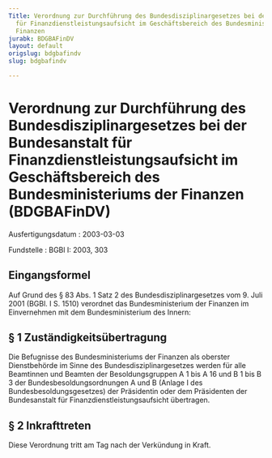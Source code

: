 ```yaml
---
Title: Verordnung zur Durchführung des Bundesdisziplinargesetzes bei der Bundesanstalt
  für Finanzdienstleistungsaufsicht im Geschäftsbereich des Bundesministeriums der
  Finanzen
jurabk: BDGBAFinDV
layout: default
origslug: bdgbafindv
slug: bdgbafindv

---
```


# Verordnung zur Durchführung des Bundesdisziplinargesetzes bei der Bundesanstalt für Finanzdienstleistungsaufsicht im Geschäftsbereich des Bundesministeriums der Finanzen (BDGBAFinDV)

Ausfertigungsdatum
:   2003-03-03

Fundstelle
:   BGBl I: 2003, 303

## Eingangsformel

Auf Grund des § 83 Abs. 1 Satz 2 des Bundesdisziplinargesetzes vom 9.
Juli 2001 (BGBl. I S. 1510) verordnet das Bundesministerium der
Finanzen im Einvernehmen mit dem Bundesministerium des Innern:

## § 1 Zuständigkeitsübertragung

Die Befugnisse des Bundesministeriums der Finanzen als oberster
Dienstbehörde im Sinne des Bundesdisziplinargesetzes werden für alle
Beamtinnen und Beamten der Besoldungsgruppen A 1 bis A 16 und B 1 bis
B 3 der Bundesbesoldungsordnungen A und B (Anlage I des
Bundesbesoldungsgesetzes) der Präsidentin oder dem Präsidenten der
Bundesanstalt für Finanzdienstleistungsaufsicht übertragen.

## § 2 Inkrafttreten

Diese Verordnung tritt am Tag nach der Verkündung in Kraft.

